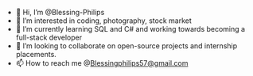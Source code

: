 - 👋 Hi, I’m @Blessing-Philips
- 👀 I’m interested in coding, photography, stock market 
- 🌱 I’m currently learning SQL and C# and working towards becoming a full-stack developer
- 💞️ I’m looking to collaborate on open-source projects and internship placements. 
- 📫 How to reach me @Blessingphilips57@gmail.com 

<!---
Blessing-Philips/Blessing-Philips is a ✨ special ✨ repository because its `README.md` (this file) appears on your GitHub profile.
You can click the Preview link to take a look at your changes.
--->
